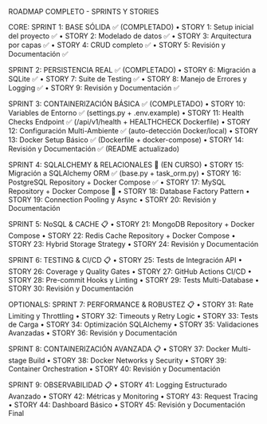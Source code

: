 ROADMAP COMPLETO - SPRINTS Y STORIES

CORE:
SPRINT 1: BASE SÓLIDA ✅ (COMPLETADO)
•	STORY 1: Setup inicial del proyecto ✅
•	STORY 2: Modelado de datos ✅
•	STORY 3: Arquitectura por capas ✅
•	STORY 4: CRUD completo ✅
•	STORY 5: Revisión y Documentación ✅

SPRINT 2: PERSISTENCIA REAL ✅ (COMPLETADO)
•	STORY 6: Migración a SQLite ✅
•	STORY 7: Suite de Testing ✅
•	STORY 8: Manejo de Errores y Logging ✅
•	STORY 9: Revisión y Documentación ✅

SPRINT 3: CONTAINERIZACIÓN BÁSICA ✅ (COMPLETADO)
•	STORY 10: Variables de Entorno ✅ (settings.py + .env.example)
•	STORY 11: Health Checks Endpoint ✅ (/api/v1/health + HEALTHCHECK Dockerfile)
•	STORY 12: Configuración Multi-Ambiente ✅ (auto-detección Docker/local)
•	STORY 13: Docker Setup Básico ✅ (Dockerfile + docker-compose)
•	STORY 14: Revisión y Documentación ✅ (README actualizado)

SPRINT 4: SQLALCHEMY & RELACIONALES 🔄 (EN CURSO)
•	STORY 15: Migración a SQLAlchemy ORM ✅ (base.py + task_orm.py)
•	STORY 16: PostgreSQL Repository + Docker Compose ✅
•	STORY 17: MySQL Repository + Docker Compose 🔄
•	STORY 18: Database Factory Pattern
•	STORY 19: Connection Pooling y Async
•	STORY 20: Revisión y Documentación

SPRINT 5: NoSQL & CACHE 📋
•	STORY 21: MongoDB Repository + Docker Compose
•	STORY 22: Redis Cache Repository + Docker Compose
•	STORY 23: Hybrid Storage Strategy
•	STORY 24: Revisión y Documentación

SPRINT 6: TESTING & CI/CD 📋
•	STORY 25: Tests de Integración API
•	STORY 26: Coverage y Quality Gates
•	STORY 27: GitHub Actions CI/CD
•	STORY 28: Pre-commit Hooks y Linting
•	STORY 29: Tests Multi-Database
•	STORY 30: Revisión y Documentación


OPTIONALS:
SPRINT 7: PERFORMANCE & ROBUSTEZ 📋
•	STORY 31: Rate Limiting y Throttling
•	STORY 32: Timeouts y Retry Logic
•	STORY 33: Tests de Carga
•	STORY 34: Optimización SQLAlchemy
•	STORY 35: Validaciones Avanzadas
•	STORY 36: Revisión y Documentación

SPRINT 8: CONTAINERIZACIÓN AVANZADA 📋
•	STORY 37: Docker Multi-stage Build
•	STORY 38: Docker Networks y Security
•	STORY 39: Container Orchestration
•	STORY 40: Revisión y Documentación

SPRINT 9: OBSERVABILIDAD 📋
•	STORY 41: Logging Estructurado Avanzado
•	STORY 42: Métricas y Monitoring
•	STORY 43: Request Tracing
•	STORY 44: Dashboard Básico
•	STORY 45: Revisión y Documentación Final